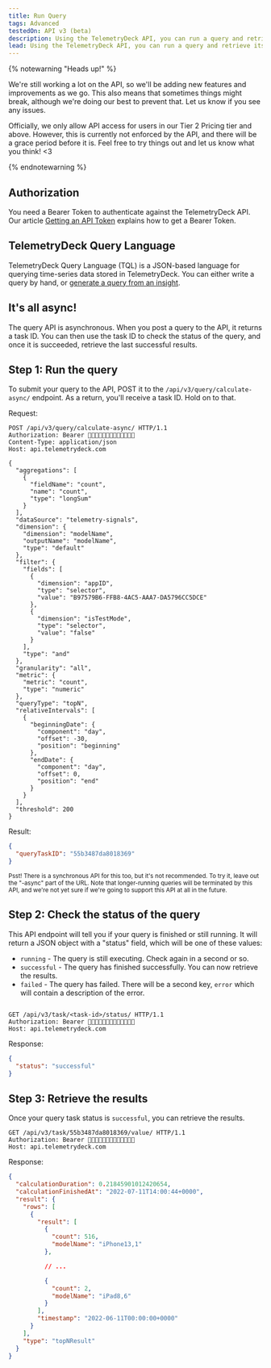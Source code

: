 ```yaml
---
title: Run Query
tags: Advanced
testedOn: API v3 (beta)
description: Using the TelemetryDeck API, you can run a query and retrieve its results
lead: Using the TelemetryDeck API, you can run a query and retrieve its results
---
```


{% notewarning "Heads up!" %}

We're still working a lot on the API, so we'll be adding new features and improvements as we go. This also means that sometimes things might break, although we're doing our best to prevent that. Let us know if you see any issues.

Officially, we only allow API access for users in our Tier 2 Pricing tier and above. However, this is currently not enforced by the API, and there will be a grace period before it is. Feel free to try things out and let us know what you think! <3

{% endnotewarning %}

## Authorization

You need a Bearer Token to authenticate against the TelemetryDeck API. Our article [Getting an API Token](api-token.html) explains how to get a Bearer Token.

## TelemetryDeck Query Language

TelemetryDeck Query Language (TQL) is a JSON-based language for querying time-series data stored in TelemetryDeck. You can either write a query by hand, or [generate a query from an insight](api-get-the-query-for-an-insight.html).

## It's all async!

The query API is asynchronous. When you post a query to the API, it returns a task ID. You can then use the task ID to check the status of the query, and once it is succeeded, retrieve the last successful results.

## Step 1: Run the query

To submit your query to the API, POST it to the `/api/v3/query/calculate-async/` endpoint. As a return, you'll receive a task ID. Hold on to that.

Request:

```
POST /api/v3/query/calculate-async/ HTTP/1.1
Authorization: Bearer 🐻🐻🐻🐻🐻🐻🐻🐻🐻🐻🐻🐻🐻
Content-Type: application/json
Host: api.telemetrydeck.com

{
  "aggregations": [
    {
      "fieldName": "count",
      "name": "count",
      "type": "longSum"
    }
  ],
  "dataSource": "telemetry-signals",
  "dimension": {
    "dimension": "modelName",
    "outputName": "modelName",
    "type": "default"
  },
  "filter": {
    "fields": [
      {
        "dimension": "appID",
        "type": "selector",
        "value": "B97579B6-FFB8-4AC5-AAA7-DA5796CC5DCE"
      },
      {
        "dimension": "isTestMode",
        "type": "selector",
        "value": "false"
      }
    ],
    "type": "and"
  },
  "granularity": "all",
  "metric": {
    "metric": "count",
    "type": "numeric"
  },
  "queryType": "topN",
  "relativeIntervals": [
    {
      "beginningDate": {
        "component": "day",
        "offset": -30,
        "position": "beginning"
      },
      "endDate": {
        "component": "day",
        "offset": 0,
        "position": "end"
      }
    }
  ],
  "threshold": 200
}
```

Result:

```json
{
  "queryTaskID": "55b3487da8018369"
}
```

<small>Psst! There is a synchronous API for this too, but it's not recommended. To try it, leave out the "-async" part of the URL. Note that longer-running queries will be terminated by this API, and we're not yet sure if we're going to support this API at all in the future.</small>

## Step 2: Check the status of the query

This API endpoint will tell you if your query is finished or still running. It will return a JSON object with a "status" field, which will be one of these values:

- `running` - The query is still executing. Check again in a second or so.
- `successful` - The query has finished successfully. You can now retrieve the results.
- `failed` - The query has failed. There will be a second key, `error` which will contain a description of the error.

```

GET /api/v3/task/<task-id>/status/ HTTP/1.1
Authorization: Bearer 🐻🐻🐻🐻🐻🐻🐻🐻🐻🐻🐻🐻🐻
Host: api.telemetrydeck.com

```

Response:

```json
{
  "status": "successful"
}
```

## Step 3: Retrieve the results

Once your query task status is `successful`, you can retrieve the results.

```
GET /api/v3/task/55b3487da8018369/value/ HTTP/1.1
Authorization: Bearer 🐻🐻🐻🐻🐻🐻🐻🐻🐻🐻🐻🐻🐻
Host: api.telemetrydeck.com

```

Response:

```json
{
  "calculationDuration": 0.21845901012420654,
  "calculationFinishedAt": "2022-07-11T14:00:44+0000",
  "result": {
    "rows": [
      {
        "result": [
          {
            "count": 516,
            "modelName": "iPhone13,1"
          },

          // ...

          {
            "count": 2,
            "modelName": "iPad8,6"
          }
        ],
        "timestamp": "2022-06-11T00:00:00+0000"
      }
    ],
    "type": "topNResult"
  }
}
```
